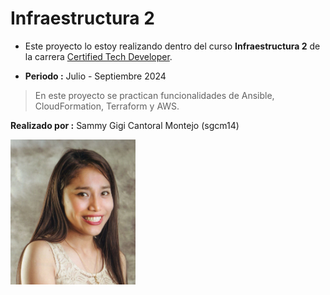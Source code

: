 Infraestructura 2
=========
- Este proyecto lo estoy realizando dentro del curso **Infraestructura 2** de la carrera [Certified Tech Developer](https://www.digitalhouse.com/ar/productos/programacion/certified-tech-developer "Certified Tech Developer").

- **Periodo :**  Julio - Septiembre 2024

> En este proyecto se practican funcionalidades de Ansible, CloudFormation, Terraform y AWS.

**Realizado por :** Sammy Gigi Cantoral Montejo (sgcm14)

<img src ="https://raw.githubusercontent.com/sgcm14/sgcm14/main/sammy.jpg" width="200">